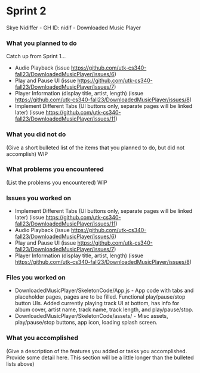 # Sprint 2

Skye Nidiffer - GH ID: nidif - Downloaded Music Player

### What you planned to do
Catch up from Sprint 1...
- Audio Playback (issue https://github.com/utk-cs340-fall23/DownloadedMusicPlayer/issues/6)
- Play and Pause UI (issue https://github.com/utk-cs340-fall23/DownloadedMusicPlayer/issues/7)
- Player Information (display title, artist, length) (issue https://github.com/utk-cs340-fall23/DownloadedMusicPlayer/issues/8)
- Implement Different Tabs (UI buttons only, separate pages will be linked later) (issue https://github.com/utk-cs340-fall23/DownloadedMusicPlayer/issues/11)

### What you did not do
(Give a short bulleted list of the items that you planned to do, but did not accomplish)
WIP

### What problems you encountered
(List the problems you encountered)
WIP

### Issues you worked on
- Implement Different Tabs (UI buttons only, separate pages will be linked later) (issue https://github.com/utk-cs340-fall23/DownloadedMusicPlayer/issues/11)
- Audio Playback (issue https://github.com/utk-cs340-fall23/DownloadedMusicPlayer/issues/6)
- Play and Pause UI (issue https://github.com/utk-cs340-fall23/DownloadedMusicPlayer/issues/7)
- Player Information (display title, artist, length) (issue https://github.com/utk-cs340-fall23/DownloadedMusicPlayer/issues/8)

### Files you worked on
- DownloadedMusicPlayer/SkeletonCode/App.js - App code with tabs and placeholder pages, pages are to be filled. Functional play/pause/stop button UIs. Added currently playing track UI at bottom, has info for album cover, artist name, track name, track length, and play/pause/stop.
- DownloadedMusicPlayer/SkeletonCode/assets/ - Misc assets, play/pause/stop buttons, app icon, loading splash screen.

### What you accomplished
(Give a description of the features you added or tasks you accomplished. Provide some detail here. This section will be a little longer than the bulleted lists above) 

